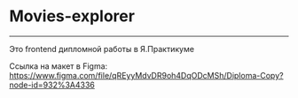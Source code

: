 # Movies-explorer
_______________

Это frontend дипломной работы в Я.Практикуме

Ссылка на макет в Figma: https://www.figma.com/file/qREyyMdvDR9oh4DqODcMSh/Diploma-Copy?node-id=932%3A4336